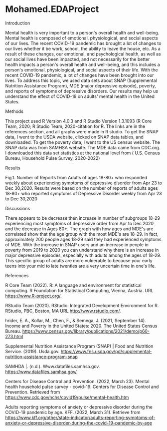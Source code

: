 # Mohamed.EDAProject
Introduction

Mental health is very important to a person's overall health and well-being. Mental health is composed​ of emotional, physiological, and social aspects of our lives. The recent COVID-19 pandemic has brought a lot of changes to our lives whether it be work, school, the ability to leave the house, etc. As a result of these changes, our emotional, and psychological health, as well as our social lives have been impacted, and not necessarily for the better health impacts a person's overall health and well-being, and this includes a person's emotional, physiological, and social aspects of their life. With the recent COVID-19 pandemic, a lot of changes have been brought into our lives. To address this topic, we used data sets about SNAP (Supplemental Nutrition Assistance Program), MDE (major depressive episode), poverty, and reports of symptoms of depressive disorders. Our results may help us understand the effect of COVID-19 on adults' mental health in the United States.​

Methods

This project used R Version 4.0.3 and R Studio Version 1.3.1093 (R Core Team, 2020; R Studio Team, 2020-citation for R. The links are in the references section, and all graphs were made in R studio. To get the SNAP data, I went to the USDA website, clicked on SNAP data tables, and downloaded. To get the poverty data, I went to the US census website. The SNAP data was from SAMHSA website. The MDE data came from CDC.org. I downloaded this data set statistics at the national level from ( U.S. Census Bureau, Household Pulse Survey, 2020-2022)

Results



Fig.1. Number of Reports from Adults of ages 18-80+ who responded weekly about experiencing symptoms of depressive disorder from Apr 23 to Dec 30,2020. Results were based on the number of reports of adults ages 18-80+ who reported symptoms of Depressive Disorder weekly from Apr 23 to Dec 30,2020

Discussions

There appears to be decrease then increase in number of subgroups 18-29 experiencing most symptoms of depressive order from Apr to Dec 2020 and the decrease in Ages 80+. The graph with how ages and MDE's are correlated show that the age group with the most MDE's are 18-29. In fact, approximately 200 people ages 18-29 said they had experienced symptoms of MDE.​ With the increase in SNAP users and an increase in people in poverty from 2019 to 2020 you can understand why there is an increase in major depressive episodes, especially with adults among the ages of 18-29. This specific group of adults are more vulnerable to because your early teens into your mid to late twenties are a very uncertain time in one's life.​

References

R Core Team (2022). R: A language and environment for statistical computing. R Foundation for Statistical Computing, Vienna, Austria. URL https://www.R-project.org/.

RStudio Team (2020). RStudio: Integrated Development Environment for R. RStudio, PBC, Boston, MA URL http://www.rstudio.com/.

hrider, E. A., Kollar, M., Chen, F., & Semega, J. (2021, September 14). Income and Poverty in the United States: 2020. The United States Census Bureau. https://www.census.gov/library/publications/2021/demo/p60-273.html​

‌Supplemental Nutrition Assistance Program (SNAP) | Food and Nutrition Service. (2019). Usda.gov. https://www.fns.usda.gov/pd/supplemental-nutrition-assistance-program-snap​

SAMHDA |. (n.d.). Www.datafiles.samhsa.gov. https://www.datafiles.samhsa.gov/​

‌Centers for Disease Control and Prevention. (2022, March 23). Mental health household pulse survey - covid-19. Centers for Disease Control and Prevention. Retrieved from https://www.cdc.gov/nchs/covid19/pulse/mental-health.htm ​

Adults reporting symptoms of anxiety or depressive disorder during the COVID-19 pandemic by age. KFF. (2022, March 31). Retrieve from https://www.kff.org/other/state-indicator/adults-reporting-symptoms-of-anxiety-or-depressive-disorder-during-the-covid-19-pandemic-by-age ​

​
